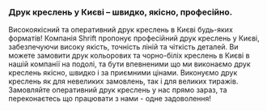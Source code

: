 ### Друк креслень у Києві – швидко, якісно, професійно.
Високоякісний та оперативний друк креслень в Києві будь-яких форматів!
Компанія Shrift пропонує професійний друк креслень у Києві, забезпечуючи високу якість, точність ліній та чіткість деталей. Ви можете замовити друк кольорових та чорно-біліх креслень в Києві в нашій компанії на подолі, та бути впевненими що ми виконаємо друк креслень якісно, швидко і за приємними цінами.
Виконуємо друк креслень як для невеликих замовлень, так і для великих тиражів.
Замовляйте оперативний друк креслень у нас прямо зараз, та переконаєтесь що працювати з нами - одне задоволення!
